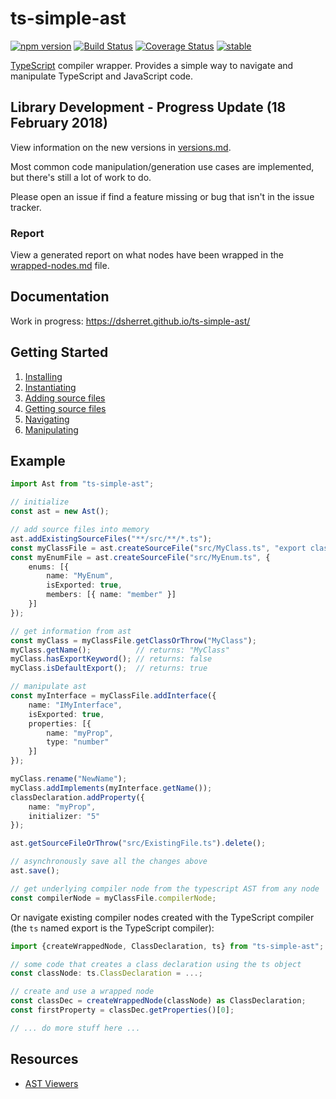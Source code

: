﻿ts-simple-ast
=============

[![npm version](https://badge.fury.io/js/ts-simple-ast.svg)](https://badge.fury.io/js/ts-simple-ast)
[![Build Status](https://travis-ci.org/dsherret/ts-simple-ast.svg?branch=master)](https://travis-ci.org/dsherret/ts-simple-ast)
[![Coverage Status](https://coveralls.io/repos/dsherret/ts-simple-ast/badge.svg?branch=master&service=github)](https://coveralls.io/github/dsherret/ts-simple-ast?branch=master)
[![stable](http://badges.github.io/stability-badges/dist/stable.svg)](http://github.com/badges/stability-badges)

[TypeScript](https://github.com/Microsoft/TypeScript) compiler wrapper. Provides a simple way to navigate and manipulate TypeScript and JavaScript code.

## Library Development - Progress Update (18 February 2018)

View information on the new versions in [versions.md](versions.md).

Most common code manipulation/generation use cases are implemented, but there's still a lot of work to do.

Please open an issue if find a feature missing or bug that isn't in the issue tracker.

### Report

View a generated report on what nodes have been wrapped in the [wrapped-nodes.md](wrapped-nodes.md) file.

## Documentation

Work in progress: https://dsherret.github.io/ts-simple-ast/

## Getting Started

1. [Installing](https://dsherret.github.io/ts-simple-ast/)
2. [Instantiating](https://dsherret.github.io/ts-simple-ast/setup/)
3. [Adding source files](https://dsherret.github.io/ts-simple-ast/setup/adding-source-files)
4. [Getting source files](https://dsherret.github.io/ts-simple-ast/navigation/getting-source-files)
5. [Navigating](https://dsherret.github.io/ts-simple-ast/navigation/example)
6. [Manipulating](https://dsherret.github.io/ts-simple-ast/manipulation/)

## Example

```ts
import Ast from "ts-simple-ast";

// initialize
const ast = new Ast();

// add source files into memory
ast.addExistingSourceFiles("**/src/**/*.ts");
const myClassFile = ast.createSourceFile("src/MyClass.ts", "export class MyClass {}");
const myEnumFile = ast.createSourceFile("src/MyEnum.ts", {
    enums: [{
        name: "MyEnum",
        isExported: true,
        members: [{ name: "member" }]
    }]
});

// get information from ast
const myClass = myClassFile.getClassOrThrow("MyClass");
myClass.getName();          // returns: "MyClass"
myClass.hasExportKeyword(); // returns: false
myClass.isDefaultExport();  // returns: true

// manipulate ast
const myInterface = myClassFile.addInterface({
    name: "IMyInterface",
    isExported: true,
    properties: [{
        name: "myProp",
        type: "number"
    }]
});

myClass.rename("NewName");
myClass.addImplements(myInterface.getName());
classDeclaration.addProperty({
    name: "myProp",
    initializer: "5"
});

ast.getSourceFileOrThrow("src/ExistingFile.ts").delete();

// asynchronously save all the changes above
ast.save();

// get underlying compiler node from the typescript AST from any node
const compilerNode = myClassFile.compilerNode;
```

Or navigate existing compiler nodes created with the TypeScript compiler (the `ts` named export is the TypeScript compiler):

```ts
import {createWrappedNode, ClassDeclaration, ts} from "ts-simple-ast";

// some code that creates a class declaration using the ts object
const classNode: ts.ClassDeclaration = ...; 

// create and use a wrapped node
const classDec = createWrappedNode(classNode) as ClassDeclaration;
const firstProperty = classDec.getProperties()[0];

// ... do more stuff here ...
```

## Resources

* [AST Viewers](https://dsherret.github.io/ts-simple-ast/setup/ast-viewers)
